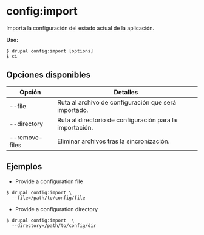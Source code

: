 # config:import
Importa la configuración del estado actual de la aplicación.

**Uso:**
```
$ drupal config:import [options]
$ ci  
```

## Opciones disponibles
Opción | Detalles
-------|-------------
--file | Ruta al archivo de configuración que será importado.
--directory | Ruta al directorio de configuración para la importación.
--remove-files | Eliminar archivos tras la sincronización.

## Ejemplos
* Provide a configuration file
```
$ drupal config:import \
  --file=/path/to/config/file
```
* Provide a configuration directory
```
$ drupal config:import  \
  --directory=/path/to/config/dir

```

